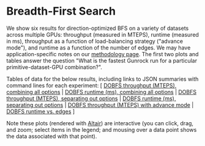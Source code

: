 # Breadth-First Search

We show six results for direction-optimized BFS on a variety of datasets across multiple GPUs: throughput (measured in MTEPS), runtime (measured in ms), throughput as a function of load-balancing strategy ("advance mode"), and runtime as a function of the number of edges. We may have application-specific notes on our [methodology page](/gunrock/methodology). The first two plots and tables answer the question "What is the fastest Gunrock run for a particular primitive-dataset-GPU combination?".

Tables of data for the below results, including links to JSON summaries with command lines for each experiment: [
  [DOBFS throughput (MTEPS), combining all options](analysis/gunrock_primitives_dobfs_mteps_best_table.md) |
  [DOBFS runtime (ms), combining all options](analysis/gunrock_primitives_dobfs_avg_process_time_best_table.md) |
  [DOBFS throughput (MTEPS), separating out options](analysis/gunrock_primitives_dobfs_mteps_table.md) |
  [DOBFS runtime (ms), separating out options](analysis/gunrock_primitives_dobfs_avg_process_time_table.md) |
  [DOBFS throughput (MTEPS) with advance mode](analysis/gunrock_primitives_dobfs_advance_mode_table.md) |
  [DOBFS runtime vs. edges](analysis/gunrock_primitives_dobfs_edges_table.md)
]

Note these plots (rendered with [Altair](https://altair-viz.github.io/)) are interactive (you can click, drag, and zoom; select items in the legend; and mousing over a data point shows the data associated with that point).

<script type="text/javascript">
  var spec_gunrock_primitives_dobfs_mteps_best = "https://raw.githubusercontent.com/gunrock/io/master/plots/gunrock_primitives_dobfs_mteps_best.json";
  vegaEmbed('#vis_gunrock_primitives_dobfs_mteps_best', spec_gunrock_primitives_dobfs_mteps_best).then(function(result) {
    // Access the Vega view instance (https://vega.github.io/vega/docs/api/view/) as result.view
  }).catch(console.error);

  var spec_gunrock_primitives_dobfs_avg_process_time_best = "https://raw.githubusercontent.com/gunrock/io/master/plots/gunrock_primitives_dobfs_avg_process_time_best.json";
  vegaEmbed('#vis_gunrock_primitives_dobfs_avg_process_time_best', spec_gunrock_primitives_dobfs_avg_process_time_best).then(function(result) {
    // Access the Vega view instance (https://vega.github.io/vega/docs/api/view/) as result.view
  }).catch(console.error);

  var spec_gunrock_primitives_dobfs_mteps = "https://raw.githubusercontent.com/gunrock/io/master/plots/gunrock_primitives_dobfs_mteps.json";
  vegaEmbed('#vis_gunrock_primitives_dobfs_mteps', spec_gunrock_primitives_dobfs_mteps).then(function(result) {
    // Access the Vega view instance (https://vega.github.io/vega/docs/api/view/) as result.view
  }).catch(console.error);

  var spec_gunrock_primitives_dobfs_avg_process_time = "https://raw.githubusercontent.com/gunrock/io/master/plots/gunrock_primitives_dobfs_avg_process_time.json";
  vegaEmbed('#vis_gunrock_primitives_dobfs_avg_process_time', spec_gunrock_primitives_dobfs_avg_process_time).then(function(result) {
    // Access the Vega view instance (https://vega.github.io/vega/docs/api/view/) as result.view
  }).catch(console.error);

  var spec_gunrock_primitives_dobfs_advance_mode = "https://raw.githubusercontent.com/gunrock/io/master/plots/gunrock_primitives_dobfs_advance_mode.json";
  vegaEmbed('#vis_gunrock_primitives_dobfs_advance_mode', spec_gunrock_primitives_dobfs_advance_mode).then(function(result) {
    // Access the Vega view instance (https://vega.github.io/vega/docs/api/view/) as result.view
  }).catch(console.error);

  var spec_gunrock_primitives_dobfs_edges = "https://raw.githubusercontent.com/gunrock/io/master/plots/gunrock_primitives_dobfs_edges.json";
  vegaEmbed('#vis_gunrock_primitives_dobfs_edges', spec_gunrock_primitives_dobfs_edges).then(function(result) {
    // Access the Vega view instance (https://vega.github.io/vega/docs/api/view/) as result.view
  }).catch(console.error);
</script>

<div id="vis_gunrock_primitives_dobfs_mteps_best"></div>
<div id="vis_gunrock_primitives_dobfs_avg_process_time_best"></div>
<div id="vis_gunrock_primitives_dobfs_mteps"></div>
<div id="vis_gunrock_primitives_dobfs_avg_process_time"></div>
<div id="vis_gunrock_primitives_dobfs_advance_mode"></div>
<div id="vis_gunrock_primitives_dobfs_edges"></div>
